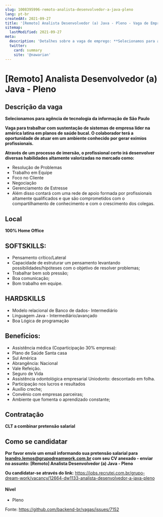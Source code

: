 ```yaml
---
slug: 1008395996-remoto-analista-desenvolvedor-a-java-pleno
lang: pt-br
createdAt: 2021-09-27
title: '[Remoto] Analista Desenvolvedor (a) Java - Pleno - Vaga de Emprego'
sitemap:
  lastModified: 2021-09-27
meta:
  description: 'Detalhes sobre a vaga de emprego: **Selecionamos para agência de tecnologia da informação de São Paulo** **Vaga para trabalhar com sustentação de sistemas de empresa líder na américa latina em planos de saúde bucal. O colaborador terá a oportunidade de atuar em um ambiente conhecido por gerar exímios profissionais.** **Através de um processo de imersão, o profissional certo irá desenvolver diversas habilidades altamente valorizadas no mercado como:** - Resolução de Problemas - Trabalho em Equipe - Foco no Cliente - Negociação - Gerenciamento de Estresse - Além disso contará com uma rede de apoio formada por profissionais altamente qualificados e que são comprometidos com o compartilhamento de conhecimento e com o crescimento dos colegas.'
  twitter:
    card: summary
    site: '@nawarian'
---
```


# [Remoto] Analista Desenvolvedor (a) Java - Pleno

## Descrição da vaga

**Selecionamos para agência de tecnologia da informação de São Paulo**

**Vaga para trabalhar com sustentação de sistemas de empresa líder na américa latina em planos de saúde bucal.  O colaborador terá a oportunidade de atuar em um ambiente conhecido por gerar exímios profissionais.**

**Através de um processo de imersão, o profissional certo irá desenvolver diversas habilidades altamente valorizadas no mercado como:**

- Resolução de Problemas
- Trabalho em Equipe
- Foco no Cliente
- Negociação
- Gerenciamento de Estresse
- Além disso contará com uma rede de apoio formada por profissionais altamente qualificados e que são comprometidos com o compartilhamento de conhecimento e com o crescimento dos colegas.

## Local
**100% Home Office**

## SOFTSKILLS:

- Pensamento crítico/Lateral
- Capacidade de estruturar um pensamento levantando possibilidades/hipóteses com o objetivo de resolver problemas;
- Trabalhar bem sob pressão;
- Boa comunicação;
- Bom trabalho em equipe.

## HARDSKILLS

- Modelo relacional de Banco de dados- Intermediário
- Linguagem Java - Intermediário/avançado
- Boa Lógica de programação

## Benefícios:

- Assistência médica (Coparticipação 30% empresa):
- Plano de Saúde Santa casa
- Sul América
- Abrangência: Nacional
- Vale Refeição.
- Seguro de Vida
- Assistência odontológica empresarial Uniodonto: descontado em folha.
- Participação nos lucros e resultados
- Auxílio creche;
- Convênio com empresas parceiras;
- Ambiente que fomenta o aprendizado constante;

## Contratação

**CLT a combinar pretensão salarial**

## Como se candidatar

**Por favor envie um email informando sua pretensão salarial para leandro.lemos@grupodreamwork.com.br com seu CV anexado - enviar no assunto: [Remoto] Analista Desenvolvedor (a) Java - Pleno**

**Ou candidatar-se através do link:** https://jobs.recrutei.com.br/grupo-dream-work/vacancy/12664-dw1133-analista-desenvolvedor-a-java-pleno

#### Nível
- Pleno

Fonte: https://github.com/backend-br/vagas/issues/7152